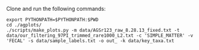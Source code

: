 Clone and run the following commands:     
    
    export PYTHONPATH=$PYTHONPATH:$PWD
    cd ./agplots/
    ./scripts/make_plots.py -m data/AGSr123_raw_8.28.13_fixed.txt -t data/our_filtering_97PI_trimmed_rare1000_L2.txt -c 'SIMPLE_MATTER' -v 'FECAL' -s data/sample_labels.txt -o out_ -k data/key_taxa.txt

    
